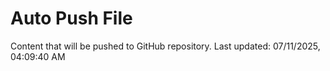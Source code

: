 # Auto Push File

Content that will be pushed to GitHub repository.
Last updated: 07/11/2025, 04:09:40 AM